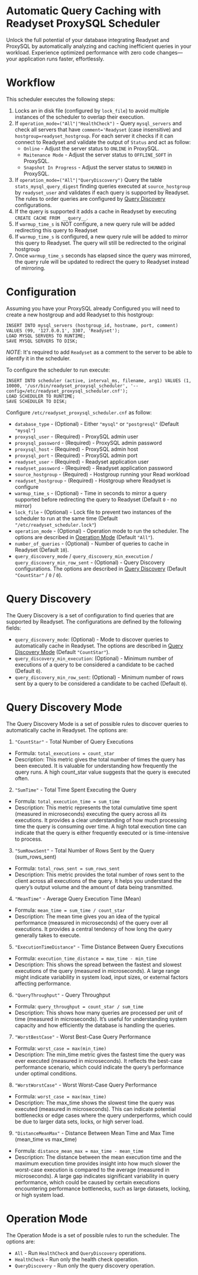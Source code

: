 # Automatic Query Caching with Readyset ProxySQL Scheduler
Unlock the full potential of your database integrating Readyset and ProxySQL by automatically analyzing and caching inefficient queries in your workload. Experience optimized performance with zero code changes—your application runs faster, effortlessly.


# Workflow
This scheduler executes the following steps:

1. Locks an in disk file (configured by `lock_file`) to avoid multiple instances of the scheduler to overlap their execution.
2. If `operation_mode=("All"|"HealthCheck")` -  Query `mysql_servers` and check all servers that have `comment='Readyset` (case insensitive) and `hostgroup=readyset_hostgroup`. For each server it checks if it can connect to Readyset and validate the output of  `Status` and act as follow:
   * `Online` - Adjust the server status to `ONLINE` in ProxySQL.
   * `Maitenance Mode` -  Adjust the server status to `OFFLINE_SOFT` in ProxySQL.
   * `Snapshot In Progress` - Adjust the server status to `SHUNNED` in ProxySQL.
4. If `operation_mode=("All"|"QueryDiscovery")` Query the table `stats_mysql_query_digest` finding queries executed at `source_hostgroup` by `readyset_user` and validates if each query is supported by Readyset. The rules to order queries are configured by [Query Discovery](#query-discovery) configurations.
3. If the query is supported it adds a cache in Readyset by executing `CREATE CACHE FROM __query__`.
4. If `warmup_time_s` is NOT configure, a new query rule will be added redirecting this query to Readyset
5. If `warmup_time_s` is configured, a new query rule will be added to mirror this query to Readyset. The query will still be redirected to the original hostgroup
6. Once `warmup_time_s` seconds has elapsed since the query was mirrored, the query rule will be updated to redirect the query to Readyset instead of mirroring.



# Configuration

Assuming you have your ProxySQL already Configured you will need to create a new hostgroup and add Readyset to this hostgroup:

```
INSERT INTO mysql_servers (hostgroup_id, hostname, port, comment) VALUES (99, '127.0.0.1', 3307, 'Readyset');
LOAD MYSQL SERVERS TO RUNTIME;
SAVE MYSQL SERVERS TO DISK;
```

*NOTE*: It's required to add `Readyset` as a comment to the server to be able to identify it in the scheduler.

To configure the scheduler to run execute:

```
INSERT INTO scheduler (active, interval_ms, filename, arg1) VALUES (1, 10000, '/usr/bin/readyset_proxysql_scheduler', '--config=/etc/readyset_proxysql_scheduler.cnf');
LOAD SCHEDULER TO RUNTIME;
SAVE SCHEDULER TO DISK;
```

Configure `/etc/readyset_proxysql_scheduler.cnf` as follow:
* `database_type` - (Optional) - Either `"mysql"` or `"postgresql"` (Default `"mysql"`)
* `proxysql_user` - (Required) - ProxySQL admin user
* `proxysql_password` - (Required) - ProxySQL admin password
* `proxysql_host` - (Required) - ProxySQL admin host
* `proxysql_port` - (Required) - ProxySQL admin port
* `readyset_user` - (Required) - Readyset application user
* `readyset_password` - (Required) - Readyset application password
* `source_hostgroup` - (Required) - Hostgroup running your Read workload
* `readyset_hostgroup` - (Required) - Hostgroup where Readyset is configure
* `warmup_time_s` - (Optional) - Time in seconds to mirror a query supported before redirecting the query to Readyset (Default `0` - no mirror)
* `lock_file` - (Optional) - Lock file to prevent two instances of the scheduler to run at the same time (Default `"/etc/readyset_scheduler.lock"`)
* `operation_mode` - (Optional) - Operation mode to run the scheduler. The options are described in [Operation Mode](#operation-mode) (Default `"All"`).
* `number_of_queries` - (Optional) - Number of queries to cache in Readyset (Default `10`).
* `query_discovery_mode` / `query_discovery_min_execution` / `query_discovery_min_row_sent` - (Optional) - Query Discovery configurations. The options are described in [Query Discovery](#query-discovery) (Default `"CountStar"` / `0` / `0`).


# Query Discovery
The Query Discovery is a set of configuration to find queries that are supported by Readyset. The configurations are defined by the following fields:

* `query_discovery_mode`: (Optional) - Mode to discover queries to automatically cache in Readyset. The options are described in [Query Discovery Mode](#query-discovery-mode) (Default `"CountStar"`).
* `query_discovery_min_execution`: (Optional) - Minimum number of executions of a query to be considered a candidate to be cached (Default `0`).
* `query_discovery_min_row_sent`: (Optional) - Minimum number of rows sent by a query to be considered a candidate to be cached (Default `0`).

# Query Discovery Mode
The Query Discovery Mode is a set of possible rules to discover queries to automatically cache in Readyset. The options are:

1. `"CountStar"` - Total Number of Query Executions
 * Formula: `total_executions = count_star`
 * Description: This metric gives the total number of times the query has been executed. It is valuable for understanding how frequently the query runs. A high count_star value suggests that the query is executed often.

2. `"SumTime"` - Total Time Spent Executing the Query
 * Formula: `total_execution_time = sum_time`
 * Description: This metric represents the total cumulative time spent (measured in microseconds) executing the query across all its executions. It provides a clear understanding of how much processing time the query is consuming over time. A high total execution time can indicate that the query is either frequently executed or is time-intensive to process.

3. `"SumRowsSent"` - Total Number of Rows Sent by the Query (sum_rows_sent)
 * Formula: `total_rows_sent = sum_rows_sent`
 * Description: This metric provides the total number of rows sent to the client across all executions of the query. It helps you understand the query’s output volume and the amount of data being transmitted.

4. `"MeanTime"` - Average Query Execution Time (Mean)
 * Formula: `mean_time = sum_time / count_star`
 * Description: The mean time gives you an idea of the typical performance (measured in microseconds) of the query over all executions. It provides a central tendency of how long the query generally takes to execute.

5. `"ExecutionTimeDistance"` - Time Distance Between Query Executions
 * Formula: `execution_time_distance = max_time - min_time`
 * Description: This shows the spread between the fastest and slowest executions of the query (measured in microseconds). A large range might indicate variability in system load, input sizes, or external factors affecting performance.

6. `"QueryThroughput"` - Query Throughput
 * Formula: `query_throughput = count_star / sum_time`
 * Description: This shows how many queries are processed per unit of time (measured in microseconds). It’s useful for understanding system capacity and how efficiently the database is handling the queries.

7. `"WorstBestCase"` - Worst Best-Case Query Performance
 * Formula: `worst_case = max(min_time)`
 * Description: The min_time metric gives the fastest time the query was ever executed (measured in microseconds). It reflects the best-case performance scenario, which could indicate the query’s performance under optimal conditions.

8. `"WorstWorstCase"` - Worst Worst-Case Query Performance
 * Formula: `worst_case = max(max_time)`
 * Description: The max_time shows the slowest time the query was executed (measured in microseconds). This can indicate potential bottlenecks or edge cases where the query underperforms, which could be due to larger data sets, locks, or high server load.

9. `"DistanceMeanMax"` - Distance Between Mean Time and Max Time (mean_time vs max_time)
 * Formula: `distance_mean_max = max_time - mean_time`
 * Description: The distance between the mean execution time and the maximum execution time provides insight into how much slower the worst-case execution is compared to the average (measured in microseconds). A large gap indicates significant variability in query performance, which could be caused by certain executions encountering performance bottlenecks, such as large datasets, locking, or high system load.

# Operation Mode
The Operation Mode is a set of possible rules to run the scheduler. The options are:
* `All` - Run `HealthCheck` and `QueryDiscovery` operations.
* `HealthCheck` - Run only the health check operation.
* `QueryDiscovery` - Run only the query discovery operation.
